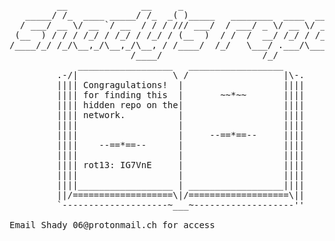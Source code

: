 <pre>
         __              __     _                              
   _____/ /_  ____ _____/ /_  _( )_____   ________  ____  ____ 
  / ___/ __ \/ __ `/ __  / / / /// ___/  / ___/ _ \/ __ \/ __ \
 (__  ) / / / /_/ / /_/ / /_/ / (__  )  / /  /  __/ /_/ / /_/ /
/____/_/ /_/\__,_/\__,_/\__, / /____/  /_/   \___/ .___/\____/ # SEM-3
                       /____/                   /_/                    
             __________________   __________________
         .-/|                  \ /                  |\-.
         |||| Congragulations!  |                   ||||
         |||| for finding this  |       ~~*~~       ||||
         |||| hidden repo on the|                   ||||
         |||| network.          |                   ||||
         ||||                   |                   ||||
         ||||                   |     --==*==--     ||||
         ||||    --==*==--      |                   ||||
         ||||                   |                   ||||
         |||| rot13: IG7VnE     |                   ||||
         ||||                   |                   ||||
         ||||__________________ | __________________||||
         ||/===================\|/===================\||
         `--------------------~___~-------------------''

Email Shady_06@protonmail.ch for access
</pre>
